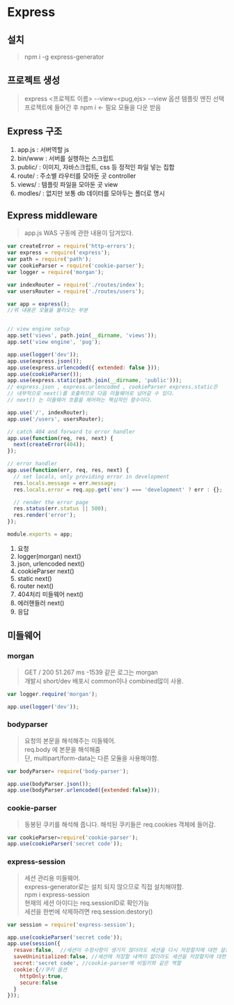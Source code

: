 # Express

## 설치
> npm i -g express-generator  

## 프로젝트 생성
> express <프로젝트 이름> --view=<pug,ejs>
> --view 옵션 템플릿 엔진 선택
> 프로젝트에 들어간 후 npm i <- 필요 모듈을 다운 받음

## Express 구조
1. app.js   : 서버역할 js
2. bin/www  : 서버를 실행하는 스크립트
3. public/  : 이미지, 자바스크립트, css 등 정적인 파일 넣는 집합
4. route/   : 주소별 라우터를 모아둔 곳 controller 
5. views/   : 템플릿 파일을 모아둔 곳 view
6. modles/  : 없지만 보통 db 데이터를 모아두는 폴더로 명시

## Express middleware
> app.js WAS 구동에 관한 내용이 담겨있다.  

```javascript
var createError = require('http-errors');
var express = require('express');
var path = require('path');
var cookieParser = require('cookie-parser');
var logger = require('morgan');

var indexRouter = require('./routes/index');
var usersRouter = require('./routes/users');

var app = express(); 
//위 내용은 모듈을 불러오는 부분


// view engine setup
app.set('views', path.join(__dirname, 'views'));
app.set('view engine', 'pug');

app.use(logger('dev'));
app.use(express.json());
app.use(express.urlencoded({ extended: false }));
app.use(cookieParser());
app.use(express.static(path.join(__dirname, 'public')));
// express.json , express.urlencoded , cookieParser express.static은
// 내부적으로 next()를 호출하므로 다음 미들웨어로 넘어갈 수 있다.
// next() 는 미들웨어 흐름을 제어하는 핵심적인 함수이다.

app.use('/', indexRouter);
app.use('/users', usersRouter);

// catch 404 and forward to error handler
app.use(function(req, res, next) {
  next(createError(404));
});

// error handler
app.use(function(err, req, res, next) {
  // set locals, only providing error in development
  res.locals.message = err.message;
  res.locals.error = req.app.get('env') === 'development' ? err : {};

  // render the error page
  res.status(err.status || 500);
  res.render('error');
});

module.exports = app;
```
1. 요청 
2. logger(morgan)    next()
3. json, urlencoded  next() 
4. cookieParser      next()
5. static            next()
6. router            next()
7. 404처리 미들웨어   next()
8. 에러핸들러         next()
9. 응답


## 미들웨어

### morgan
> GET / 200 51.267 ms -1539 같은 로그는 morgan  
> 개발시 short/dev 배포시 common이나 combined많이 사용.
```javascript
var logger.require('morgan');

app.use(logger('dev'));
```

### bodyparser
> 요청의 본문을 해석해주는 미들웨어.  
> req.body 에 본문을 해석해줌  
> 단, multipart/form-data는 다른 모듈을 사용해야함.  

```javascript
var bodyParser= require('body-parser');

app.use(bodyParser.json());
app.use(bodyParser.urlencoded({extended:false}));
```

### cookie-parser
> 동봉된 쿠키를 해석해 줍니다.
> 해석된 쿠키들은 req.cookies 객체에 들어감. 

```javascript
var cookieParser=require('cookie-parser');
app.use(cookieParser('secret code'));
```


### express-session  
> 세션 관리용 미들웨어.  
> express-generator로는 설치 되지 않으므로 직접 설치해야함.  
> npm i express-session  
> 현재의 세션 아이디는 req.sessionID로 확인가능  
> 세션을 한번에 삭제하려면 req.session.destory()  
```javascript
var session = require('express-session');

app.use(cookieParser('secret code'));
app.use(session({
  resave:false,  //세션이 수정사항이 생기지 않더라도 세션을 다시 저장할지에 대한 설정
  saveUninitialized:false, //세션에 저장할 내역이 없더라도 세션을 저장할지에 대한 설정. 방문자를 추적할때 쓰임
  secret:'secret code', //cookie-parser에 비밀키와 같은 역할
  cookie:{//쿠키 옵션
    httpOnly:true, 
    secure:false
  }
}));
```

